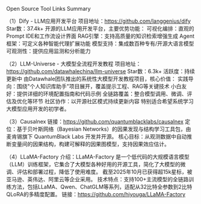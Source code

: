 Open Source Tool Links Summary

（1）Dify - LLM应用开发平台
‌项目地址‌：https://github.com/langgenius/dify
‌Star数‌：37.4k+
开源的LLM应用开发平台，主要优势功能：
‌可视化编排‌：直观的Prompt IDE和工作流设计界面
‌RAG引擎‌：支持高质量的知识检索增强生成
‌Agent框架‌：可定义各种智能代理扩展功能
‌模型支持‌：集成数百种专有/开源大语言模型
‌可观测性‌：提供应用监测和分析能力‌

（2）LLM-Universe - 大模型全流程开发教程
‌项目地址‌：https://github.com/datawhalechina/llm-universe
‌Star数‌：6.3k+
‌活跃度‌：持续更新中
由Datawhale团队推出的系统性大模型开发教程项目，核心价值：
‌实践导向‌：围绕"个人知识库助手"项目展开，覆盖提示工程、RAG等关键技术
‌小白友好‌：提供详细的环境配置指南和代码示例
‌全链路覆盖‌：整合模型调用、微调、评估及优化等环节
‌社区协作‌：以开源社区模式持续更新内容
特别适合希望系统学习大模型应用开发的初学者。‌

‌（3）Causalnex‌
链接：https://github.com/quantumblacklabs/causalnex‌
‌定位‌：基于贝叶斯网络（Bayesian Networks）的‌因果发现与结构学习‌工具包，由麦肯锡旗下 QuantumBlack Labs 开发并开源。
‌核心目标‌：从观测数据中自动推断变量间的‌因果结构‌，构建可解释的因果图模型，支持因果效应估计。

‌（4）LLaMA-Factory
介绍：LLaMA-Factory 是一个低代码的大规模语言模型（LLM）训练框架，它集合了大模型各种好用的开源工具，简化了大模型的微调、评估和部署过程，降低了使用难度。
截至2025年10月已获得超15k星标，被亚马逊、英伟达、阿里云等企业采用。‌‌
‌技术特点‌：支持100+主流模型的全链路训练方法，包括LLaMA、Qwen、ChatGLM等系列，适配从32比特全参数到2比特QLoRA的多精度配置。‌‌
链接：https://github.com/hiyouga/LLaMA-Factory
